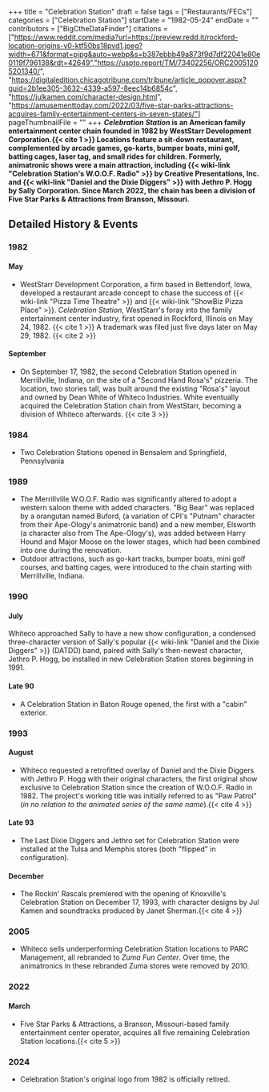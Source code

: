 +++
title = "Celebration Station"
draft = false
tags = ["Restaurants/FECs"]
categories = ["Celebration Station"]
startDate = "1982-05-24"
endDate = ""
contributors = ["BigCtheDataFinder"]
citations = ["https://www.reddit.com/media?url=https://preview.redd.it/rockford-location-origins-v0-ktf50bs18pvd1.jpeg?width=671&format=pjpg&auto=webp&s=b387ebbb49a873f9d7df22041e80e0119f796138&rdt=42649","https://uspto.report/TM/73402256/ORC20051205201340/", "https://digitaledition.chicagotribune.com/tribune/article_popover.aspx?guid=2b1ee305-3632-4339-a597-8eec14b6854c", "https://julkamen.com/character-design.html", "https://amusementtoday.com/2022/03/five-star-parks-attractions-acquires-family-entertainment-centers-in-seven-states/"]
pageThumbnailFile = ""
+++
***Celebration Station* is an American family entertainment center chain founded in 1982 by WestStarr Development Corporation.{{< cite 1 >}} Locations feature a sit-down restaurant, complemented by arcade games, go-karts, bumper boats, mini golf, batting cages, laser tag, and small rides for children. Formerly, animatronic shows were a main attraction, including {{< wiki-link "Celebration Station's W.O.O.F. Radio" >}} by Creative Presentations, Inc. and {{< wiki-link "Daniel and the Dixie Diggers" >}} with Jethro P. Hogg by Sally Corporation. Since March 2022, the chain has been a division of Five Star Parks & Attractions from Branson, Missouri.**

## Detailed History & Events

### 1982

#### May

- WestStarr Development Corporation, a firm based in Bettendorf, Iowa, developed a restaurant arcade concept to chase the success of {{< wiki-link "Pizza Time Theatre" >}} and {{< wiki-link "ShowBiz Pizza Place" >}}. *Celebration Station*, WestStarr's foray into the family entertainment center industry, first opened in Rockford, Illinois on May 24, 1982. {{< cite 1 >}} A trademark was filed just five days later on May 29, 1982. {{< cite 2 >}}

#### September

- On September 17, 1982, the second Celebration Station opened in Merrillville, Indiana, on the site of a "Second Hand Rosa's" pizzeria. The location, two stories tall, was built around the existing "Rosa's" layout and owned by Dean White of Whiteco Industries. White eventually acquired the Celebration Station chain from WestStarr, becoming a division of Whiteco afterwards. {{< cite 3 >}}

### 1984

- Two Celebration Stations opened in Bensalem and Springfield, Pennsylvania

### 1989

- The Merrillville W.O.O.F. Radio was significantly altered to adopt a western saloon theme with added characters. "Big Bear" was replaced by a orangutan named Buford, (a variation of CPI's "Putnam" character from their Ape-Ology's animatronic band) and a new member, Elsworth (a character also from The Ape-Ology's), was added between Harry Hound and Major Moose on the lower stages, which had been combined into one during the renovation.
- Outdoor attractions, such as go-kart tracks, bumper boats, mini golf courses, and batting cages, were introduced to the chain starting with Merrillville, Indiana.

### 1990

#### July

Whiteco approached Sally to have a new show configuration, a condensed three-character version of Sally's popular {{< wiki-link "Daniel and the Dixie Diggers" >}} (DATDD) band, paired with Sally's then-newest character, Jethro P. Hogg, be installed in new Celebration Station stores beginning in 1991.

#### Late 90

- A Celebration Station in Baton Rouge opened, the first with a "cabin" exterior.

### 1993

#### August

- Whiteco requested a retrofitted overlay of Daniel and the Dixie Diggers with Jethro P. Hogg with their original characters, the first original show exclusive to Celebration Station since the creation of W.O.O.F. Radio in 1982. The project's working title was initially referred to as "Paw Patrol" (*in no relation to the animated series of the same name*).{{< cite 4 >}}

#### Late 93

- The Last Dixie Diggers and Jethro set for Celebration Station were installed at the Tulsa and Memphis stores (both "flipped" in configuration).

#### December

- The Rockin' Rascals premiered with the opening of Knoxville's Celebration Station on December 17, 1993, with character designs by Jul Kamen and soundtracks produced by Janet Sherman.{{< cite 4 >}}

### 2005

- Whiteco sells underperforming Celebration Station locations to PARC Management, all rebranded to *Zuma Fun Center*. Over time, the animatronics in these rebranded Zuma stores were removed by 2010.

### 2022

#### March

- Five Star Parks & Attractions, a Branson, Missouri-based family entertainment center operator, acquires all five remaining Celebration Station locations.{{< cite 5 >}}

### 2024

- Celebration Station's original logo from 1982 is officially retired.
